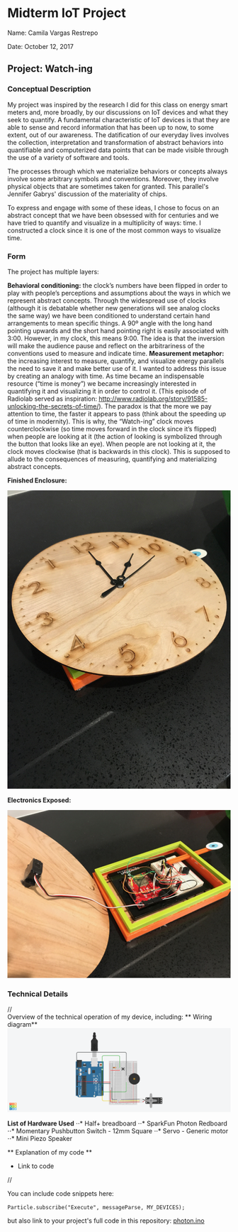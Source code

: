 # Midterm IoT Project

Name:  Camila Vargas Restrepo

Date: October 12, 2017

## Project: Watch-ing

### Conceptual Description


My project was inspired by the research I did for this class on energy smart meters and, more broadly, by our discussions on IoT devices and what they seek to quantify. A fundamental characteristic of IoT devices is that they are able to sense and record information that has been up to now, to some extent, out of our awareness. The datification of our everyday lives involves the collection, interpretation and transformation of abstract behaviors into quantifiable and computerized data points that can be made visible through the use of a variety of software and tools. 

The processes through which we materialize behaviors or concepts always involve some arbitrary symbols and conventions. Moreover, they involve physical objects that are sometimes taken for granted. This parallel's Jennifer Gabrys' discussion of the materiality of chips. 

To express and engage with some of these ideas, I chose to focus on an abstract concept that we have been obsessed with for centuries and we have tried to quantify and visualize in a multiplicity of ways: time. I constructed a clock since it is one of the most common ways to visualize time. 

### Form

The project has multiple layers:

**Behavioral conditioning:** the clock’s numbers have been flipped in order to play with people’s perceptions and assumptions about the ways in which we represent abstract concepts. Through the widespread use of clocks (although it is debatable whether new generations will see analog clocks the same way) we have been conditioned to understand certain hand arrangements to mean specific things. A 90º angle with the long hand pointing upwards and the short hand pointing right is easily associated with 3:00. However, in my clock, this means 9:00. The idea is that the inversion will make the audience pause and reflect on the arbitrariness of the conventions used to measure and indicate time. 
**Measurement metaphor:** the increasing interest to measure, quantify, and visualize energy parallels the need to save it and make better use of it. I wanted to address this issue by creating an analogy with time. As time became an indispensable resource (“time is money”) we became increasingly interested in quantifying it and visualizing it in order to control it. (This episode of Radiolab served as inspiration: http://www.radiolab.org/story/91585-unlocking-the-secrets-of-time/). 
The paradox is that the more we pay attention to time, the faster it appears to pass (think about the speeding up of time in modernity). This is why, the “Watch-ing” clock moves counterclockwise (so time moves forward in the clock since it’s flipped) when people are looking at it (the action of looking is symbolized through the button that looks like an eye). When people are not looking at it, the clock moves clockwise (that is backwards in this clock). This is supposed to allude to the consequences of measuring, quantifying and materializing abstract concepts. 

**Finished Enclosure:**

![Finished Enclosure](finished_enclosure.jpg)

**Electronics Exposed:**

![Enclosure with electronics exposed](exposed_enclosure.jpg)

### Technical Details
//   
Overview of the technical operation of my device, including:
** Wiring diagram** 
![Wiring Diagram](WiringDiagram.png)

**List of Hardware Used**
⋅⋅* Half+ breadboard
⋅⋅* SparkFun Photon Redboard
⋅⋅* Momentary Pushbutton Switch - 12mm Square
⋅⋅* Servo - Generic motor
⋅⋅* Mini Piezo Speaker 

** Explanation of my code **

* Link to code   

//

You can include code snippets here:

```
Particle.subscribe("Execute", messageParse, MY_DEVICES);
```

but also link to your project's full code in this repository:  [photon.ino](photon.ino)

